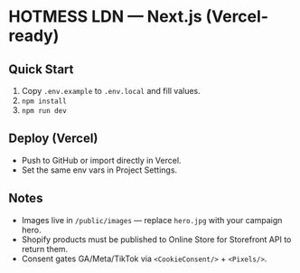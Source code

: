 # HOTMESS LDN — Next.js (Vercel-ready)

## Quick Start
1. Copy `.env.example` to `.env.local` and fill values.
2. `npm install`
3. `npm run dev`

## Deploy (Vercel)
- Push to GitHub or import directly in Vercel.
- Set the same env vars in Project Settings.

## Notes
- Images live in `/public/images` — replace `hero.jpg` with your campaign hero.
- Shopify products must be published to Online Store for Storefront API to return them.
- Consent gates GA/Meta/TikTok via `<CookieConsent/>` + `<Pixels/>`.
